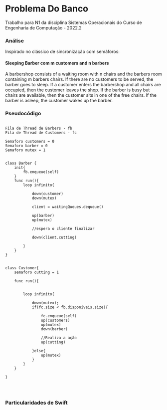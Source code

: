 # Problema Do Banco
Trabalho para N1 da disciplina Sistemas Operacionais do Curso de Engenharia de Computação - 2022.2 

### Análise
Inspirado no clássico de sincronização com semáforos:  

#### Sleeping Barber com m customers and n barbers 

A barbershop consists of a waiting room with n chairs and the barbers room containing m barbers chairs. If there are no customers to be served, the barber goes to sleep. If a customer enters the barbershop and all chairs are occupied, then the customer leaves the shop. If the barber is busy but chairs are available, then the customer sits in one of the free chairs. If the barber is asleep, the customer wakes up the barber.


### Pseudocódigo

```

Fila de Thread de Barbers - fb
Fila de Thread de Customers - fc

Semaforo customers = 0
Semaforo barber = 0
Semaforo mutex = 1


class Barber {
    init{
        fb.enqueue(self)
    }
    func run(){
        loop infinito{
            
            down(customer)
            down(mutex)
            
            client = waitingQueues.dequeue()
            
            up(barber)
            up(mutex)
            
            //espera o cliente finalizar
            
            down(client.cutting)
            
        }
    }
}


class Customer{
    semaforo cutting = 1
    
    func run(){
        
        
        loop infinito{
            
            down(mutex);
            if(fc.size < fb.disponiveis.size){
                
                fc.enqueue(self)
                up(customers)
                up(mutex)
                down(barber)
                
                //Realiza a ação
                up(cutting)
                
            }else{
                up(mutex)
            }
        }
    }
    
}




````

### Particularidades de Swift
